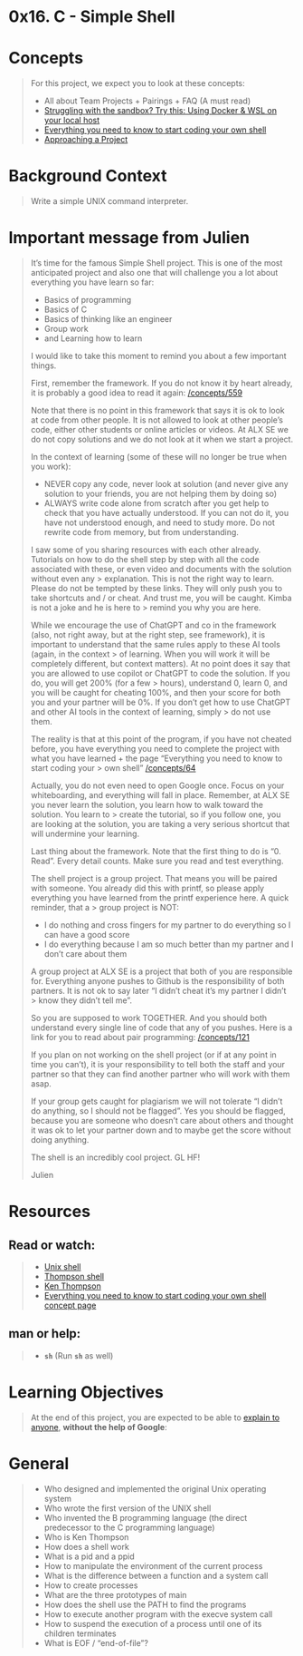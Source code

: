 # 0x16. C - Simple Shell

# Concepts
> For this project, we expect you to look at these concepts:
> * All about Team Projects + Pairings + FAQ (A must read)
> * [Struggling with the sandbox? Try this: Using Docker & WSL on your local host](/Concepts/Using-Docker&WSL-on-your-local-host.md)
> * [Everything you need to know to start coding your own shell](/Concepts/Everything-you-need-to-know-to-start-coding-your-own-shell.md)
> * [Approaching a Project](Concepts/Approaching-a-Project.md)

# Background Context
> Write a simple UNIX command interpreter.

# Important message from Julien
> It’s time for the famous Simple Shell project. This is one of the most anticipated project and also one that will challenge you a lot about everything you have learn so far:
> 
> * Basics of programming
> * Basics of C
> * Basics of thinking like an engineer
> * Group work
> * and Learning how to learn
>
> I would like to take this moment to remind you about a few important things.
>
> First, remember the framework. If you do not know it by heart already, it is probably a good idea to read it again: [/concepts/559](Concepts/The-Framework.md)
>
> Note that there is no point in this framework that says it is ok to look at code from other people. It is not allowed to look at other people’s code, either other students or online articles or videos. At ALX SE we do not copy solutions and we do not look at it when we start a project.
>
> In the context of learning (some of these will no longer be true when you work):
> 
> * NEVER copy any code, never look at solution (and never give any solution to your friends, you are not helping them by doing so)
> * ALWAYS write code alone from scratch after you get help to check that you have actually understood. If you can not do it, you have not understood enough, and need to study more. Do not rewrite code from memory, but from understanding.
>
> I saw some of you sharing resources with each other already. Tutorials on how to do the shell step by step with all the code associated with these, or even video and documents with the solution without even any > explanation. This is not the right way to learn. Please do not be tempted by these links. They will only push you to take shortcuts and / or cheat. And trust me, you will be caught. Kimba is not a joke and he is here to > remind you why you are here.
>
> While we encourage the use of ChatGPT and co in the framework (also, not right away, but at the right step, see framework), it is important to understand that the same rules apply to these AI tools (again, in the context > of learning. When you will work it will be completely different, but context matters). At no point does it say that you are allowed to use copilot or ChatGPT to code the solution. If you do, you will get 200% (for a few > hours), understand 0, learn 0, and you will be caught for cheating 100%, and then your score for both you and your partner will be 0%. If you don’t get how to use ChatGPT and other AI tools in the context of learning, simply > do not use them.
> 
> The reality is that at this point of the program, if you have not cheated before, you have everything you need to complete the project with what you have learned + the page “Everything you need to know to start coding your > own shell” [/concepts/64](/Concepts/Everything-you-need-to-know-to-start-coding-your-own-shell.md)
> 
> Actually, you do not even need to open Google once. Focus on your whiteboarding, and everything will fall in place. Remember, at ALX SE you never learn the solution, you learn how to walk toward the solution. You learn to > create the tutorial, so if you follow one, you are looking at the solution, you are taking a very serious shortcut that will undermine your learning.
> 
> Last thing about the framework. Note that the first thing to do is “0. Read”. Every detail counts. Make sure you read and test everything.
> 
> The shell project is a group project. That means you will be paired with someone. You already did this with printf, so please apply everything you have learned from the printf experience here. A quick reminder, that a > group project is NOT:
> * I do nothing and cross fingers for my partner to do everything so I can have a good score
> * I do everything because I am so much better than my partner and I don’t care about them
>
> A group project at ALX SE is a project that both of you are responsible for. Everything anyone pushes to Github is the responsibility of both partners. It is not ok to say later “I didn’t cheat it’s my partner I didn’t > know they didn’t tell me”.
> 
> So you are supposed to work TOGETHER. And you should both understand every single line of code that any of you pushes. Here is a link for you to read about pair programming: [/concepts/121](Concepts/Pair-Programming-How-To.md)
> 
> If you plan on not working on the shell project (or if at any point in time you can’t), it is your responsibility to tell both the staff and your partner so that they can find another partner who will work with them asap.
> 
> If your group gets caught for plagiarism we will not tolerate “I didn’t do anything, so I should not be flagged”. Yes you should be flagged, because you are someone who doesn’t care about others and thought it was ok to let your partner down and to maybe get the score without doing anything.
> 
> The shell is an incredibly cool project. GL HF!
> 
> Julien

# Resources
## Read or watch:
> * [Unix shell](https://en.wikipedia.org/wiki/Unix_shell)
> * [Thompson shell](https://en.wikipedia.org/wiki/Thompson_shell)
> * [Ken Thompson](https://en.wikipedia.org/wiki/Ken_Thompson)
> * [Everything you need to know to start coding your own shell concept page](Concepts/Everything-you-need-to-know-to-start-coding-your-own-shell.md)

## man or help:
> * **`sh`** (Run **`sh`** as well)

# Learning Objectives
> At the end of this project, you are expected to be able to [explain to anyone](https://fs.blog/feynman-learning-technique/), **without the help of Google**:

# General
> * Who designed and implemented the original Unix operating system
> * Who wrote the first version of the UNIX shell
> * Who invented the B programming language (the direct predecessor to the C programming language)
> * Who is Ken Thompson
> * How does a shell work
> * What is a pid and a ppid
> * How to manipulate the environment of the current process
> * What is the difference between a function and a system call
> * How to create processes
> * What are the three prototypes of main
> * How does the shell use the PATH to find the programs
> * How to execute another program with the execve system call
> * How to suspend the execution of a process until one of its children terminates
> * What is EOF / “end-of-file”?


